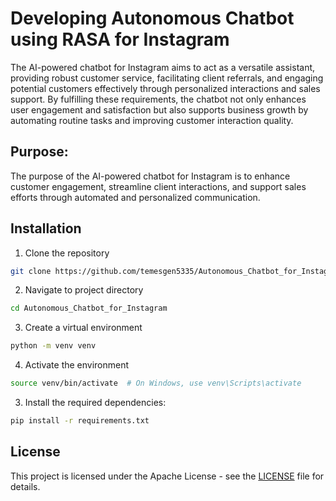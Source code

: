 # Developing Autonomous Chatbot using RASA for Instagram
The AI-powered chatbot for Instagram aims to act as a versatile assistant, providing robust customer service, facilitating client referrals, and engaging potential customers effectively through personalized interactions and sales support. By fulfilling these requirements, the chatbot not only enhances user engagement and satisfaction but also supports business growth by automating routine tasks and improving customer interaction quality.

## Purpose:
The purpose of the AI-powered chatbot for Instagram is to enhance customer engagement, streamline client interactions, and support sales efforts through automated and personalized communication.


## Installation

1. Clone the repository

```sh
git clone https://github.com/temesgen5335/Autonomous_Chatbot_for_Instagram.git
```

2. Navigate to project directory

```sh
cd Autonomous_Chatbot_for_Instagram
```

3. Create a virtual environment

```sh
python -m venv venv
```

4. Activate the environment

```sh
source venv/bin/activate  # On Windows, use venv\Scripts\activate
```

3. Install the required dependencies:

```sh
pip install -r requirements.txt
```


## License

This project is licensed under the Apache License - see the  [LICENSE](LICENSE) file for details.

